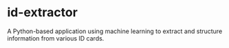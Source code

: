 # id-extractor
A Python-based application using machine learning to extract and structure information from various ID cards.
